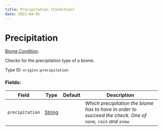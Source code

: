 ```yaml
---
title: Precipitation (Condition)
date: 2021-04-05
---
```

# Precipitation

[Biome Condition](../biome_conditions.md).

Checks for the precipitation type of a biome.

Type ID: `origins:precipitation`

### Fields:

Field  | Type | Default | Description
-------|------|---------|-------------
`precipitation` | [String](../data_types/string.md) | |  _Which precipitation the biome has to have in order to succeed the check. One of `none`, `rain` and `snow`._
